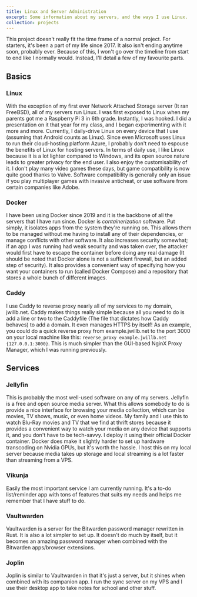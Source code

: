 ```yaml
---
title: Linux and Server Administration
excerpt: Some information about my servers, and the ways I use Linux.
collection: projects
---
```

This project doesn't really fit the time frame of a normal project. For starters, it's been a part of my life since 2017. It also isn't ending anytime soon, probably ever. Because of this, I won't go over the timeline from start to end like I normally would. Instead, I'll detail a few of my favourite parts.
## Basics
### Linux
With the exception of my first ever Network Attached Storage server (It ran FreeBSD), all of my servers run Linux. I was first exposed to Linux when my parents got me a Raspberry Pi 3 in 6th grade. Instantly, I was hooked. I did a presentation on it that year for my class, and I began experimenting with it more and more. Currently, I daily-drive Linux on every device that I use (assuming that Android counts as Linux). Since even Microsoft uses Linux to run their cloud-hosting platform Azure, I probably don't need to espouse the benefits of Linux for hosting servers. In terms of daily use, I like Linux because it is a lot lighter compared to Windows, and its open source nature leads to greater privacy for the end user. I also enjoy the customisability of it. I don't play many video games these days, but game compatibility is now quite good thanks to Valve. Software compatibility is generally only an issue if you play multiplayer games with invasive anticheat, or use software from certain companies like Adobe.
### Docker
I have been using Docker since 2019 and it is the backbone of all the servers that I have run since. Docker is *containerization* software. Put simply, it isolates apps from the system they're running on. This allows them to be managed without me having to install any of their dependencies, or manage conflicts with other software. It also increases security somewhat; if an app I was running had weak security and was taken over, the attacker would first have to escape the container before doing any real damage (It should be noted that Docker alone is not a sufficient firewall, but an added step of security). It also provides a convenient way of specifying how you want your containers to run (called Docker Compose) and a repository that stores a whole bunch of different images.
### Caddy
I use Caddy to reverse proxy nearly all of my services to my domain, jwillb.net. Caddy makes things really simple because all you need to do is add a line or two to the Caddyfile (The file that dictates how Caddy behaves) to add a domain. It even manages HTTPS by itself! As an example, you could do a quick reverse proxy from example.jwillb.net to the port 3000 on your local machine like this: `reverse_proxy example.jwillb.net {127.0.0.1:3000}`. This is much simpler than the GUI-based NginX Proxy Manager, which I was running previously.
## Services
### Jellyfin
This is probably the most well-used software on any of my servers. Jellyfin is a free and open source media server. What this allows somebody to do is provide a nice interface for browsing your media collection, which can be movies, TV shows, music, or even home videos. My family and I use this to watch Blu-Ray movies and TV that we find at thrift stores because it provides a convenient way to watch your media on any device that supports it, and you don't have to be tech-savvy. I deploy it using their official Docker container. Docker does make it slightly harder to set up hardware transcoding on Nvidia GPUs, but it's worth the hassle. I host this on my local server because media takes up storage and local streaming is a lot faster than streaming from a VPS.
### Vikunja
Easily the most important service I am currently running. It's a to-do list/reminder app with tons of features that suits my needs and helps me remember that I have stuff to do.
### Vaultwarden
Vaultwarden is a server for the Bitwarden password manager rewritten in Rust. It is also a lot simpler to set up. It doesn't do much by itself, but it becomes an amazing password manager when combined with the Bitwarden apps/browser extensions.
### Joplin
Joplin is similar to Vaultwarden in that it's just a server, but it shines when combined with its companion app. I run the sync server on my VPS and I use their desktop app to take notes for school and other stuff.
